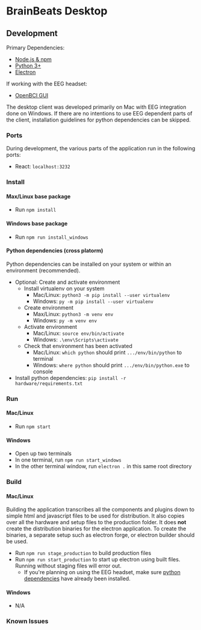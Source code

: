 # BrainBeats Desktop

## Development

Primary Dependencies:

- [Node.js & npm](https://nodejs.org/en/)
- [Python 3+](https://www.python.org/)
- [Electron](https://www.electronjs.org/)

If working with the EEG headset:

- [OpenBCI GUI](https://openbci.com/index.php/downloads)

The desktop client was developed primarily on Mac with EEG integration done on Windows. If there are no intentions to use EEG dependent parts of the client, installation guidelines for python dependencies can be skipped.

### Ports

During development, the various parts of the application run in the following ports:

- React: `localhost:3232`

### Install

#### Max/Linux base package

- Run `npm install`

#### Windows base package

- Run `npm run install_windows`

#### Python dependencies (cross platorm)

Python dependencies can be installed on your system or within an environment (recommended).

- Optional: Create and activate environment
  - Install virtualenv on your system
    - Mac/Linux: `python3 -m pip install --user virtualenv`
    - Windows: `py -m pip install --user virtualenv`
  - Create environment
    - Max/Linux: `python3 -m venv env`
    - Windows: `py -m venv env`
  - Activate environment
    - Mac/Linux: `source env/bin/activate`
    - Windows: `.\env\Scripts\activate`
  - Check that environment has been activated
    - Mac/Linux: `which python` should print `.../env/bin/python` to terminal
    - Windows: `where python` should print `.../env/bin/python.exe` to console
- Install python dependencies: `pip install -r hardware/requirements.txt`

### Run

#### Mac/Linux

- Run `npm start`

#### Windows

- Open up two terminals
- In one terminal, run `npm run start_windows`
- In the other terminal window, run `electron .` in this same root directory

### Build

#### Mac/Linux

Building the application transcribes all the components and plugins down to simple html and javascript files to be used for distribution. It also copies over all the hardware and setup files to the production folder. It does **not** create the distribution binaries for the electron application. To create the binaries, a separate setup such as electron forge, or electron builder should be used.

- Run `npm run stage_production` to build production files
- Run `npm run start_production` to start up electron using built files. Running without staging files will error out.
  - If you're planning on using the EEG headset, make sure [python dependencies](#python-dependencies-cross-platorm) have already been installed.

#### Windows

- N/A

### Known Issues

